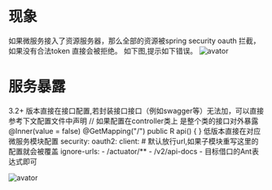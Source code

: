# 现象
如果微服务接入了资源服务器，那么全部的资源被spring security oauth 拦截，如果没有合法token 直接会被拒绝。 如下图,提示如下错误。 
![avator](http://pic.pig4cloud.com/20190220194244_ZKCblx_Screenshot.jpeg)
# 服务暴露
3.2+ 版本直接在接口配置,若封装接口接口（例如swagger等）无法加，可以直接参考下文配置文件中声明
// 如果配置在controller类上 是整个类的接口对外暴露
@Inner(value = false)
@GetMapping("/")
public R api() {
}
低版本直接在对应微服务模块配置
security:
  oauth2:
    client:
      # 默认放行url,如果子模块重写这里的配置就会被覆盖
      ignore-urls:
        - /actuator/**
        - /v2/api-docs
        - 目标借口的Ant表达式即可


![avator](http://pic.pig4cloud.com/20190228174136_aisjwl_Screenshot.jpeg)